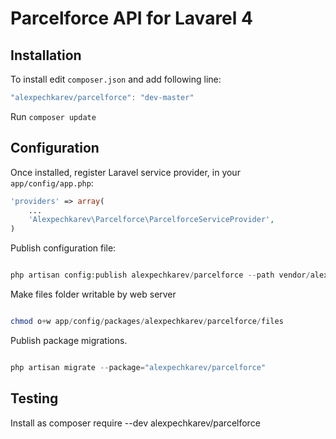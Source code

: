 Parcelforce API for Lavarel 4
======================



Installation
------------


To install edit `composer.json` and add following line:

```javascript
"alexpechkarev/parcelforce": "dev-master"
```

Run `composer update`



Configuration
-------------

Once installed, register Laravel service provider, in your `app/config/app.php`:

```php
'providers' => array(
	...
    'Alexpechkarev\Parcelforce\ParcelforceServiceProvider',
)
```


Publish configuration file:

```php

php artisan config:publish alexpechkarev/parcelforce --path vendor/alexpechkarev/parcelforce/src/config/

```

Make files folder writable by web server

```php

chmod o+w app/config/packages/alexpechkarev/parcelforce/files

```

Publish package migrations.

```php

php artisan migrate --package="alexpechkarev/parcelforce"

```

Testing
-------------

Install as composer require --dev alexpechkarev/parcelforce